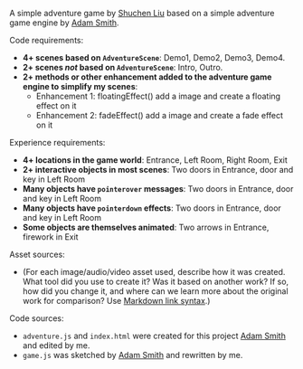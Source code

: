 A simple adventure game by [Shuchen Liu](https://github.com/Fallrain1763) based on a simple adventure game engine by [Adam Smith](https://github.com/rndmcnlly).

Code requirements:
- **4+ scenes based on `AdventureScene`**: Demo1, Demo2, Demo3, Demo4.
- **2+ scenes *not* based on `AdventureScene`**: Intro, Outro.
- **2+ methods or other enhancement added to the adventure game engine to simplify my scenes**:
    - Enhancement 1: floatingEffect() add a image and create a floating effect on it
    - Enhancement 2: fadeEffect() add a image and create a fade effect on it

Experience requirements:
- **4+ locations in the game world**: Entrance, Left Room, Right Room, Exit
- **2+ interactive objects in most scenes**: Two doors in Entrance, door and key in Left Room
- **Many objects have `pointerover` messages**: Two doors in Entrance, door and key in Left Room
- **Many objects have `pointerdown` effects**: Two doors in Entrance, door and key in Left Room
- **Some objects are themselves animated**: Two arrows in Entrance, firework in Exit

Asset sources:
- (For each image/audio/video asset used, describe how it was created. What tool did you use to create it? Was it based on another work? If so, how did you change it, and where can we learn more about the original work for comparison? Use [Markdown link syntax](https://docs.github.com/en/get-started/writing-on-github/getting-started-with-writing-and-formatting-on-github/basic-writing-and-formatting-syntax#links).)

Code sources:
- `adventure.js` and `index.html` were created for this project [Adam Smith](https://github.com/rndmcnlly) and edited by me.
- `game.js` was sketched by [Adam Smith](https://github.com/rndmcnlly) and rewritten by me.